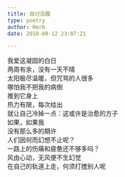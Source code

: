 ```yaml
---  
title: 自讨没趣  
type: poetry  
author: Herb  
date: 2018-08-12 23:07:21  

---  
```

我爱这凝固的白日  
两周有余，没有一天不晴  
太阳极尽温暖，但咒骂的人很多  
哪怕我不把我的病倒  
推到它身上    
热力有限，每次给出  
就让自己冷掉一点：这或许是治愈的方子  
如果，如果我  
没有那么多的期许    
人们因何而幻想不止呢？  
一路上的伤痛和疲惫还不够多吗？  
风由心动，无风便不生幻觉  
在自己的轨道上走，何须打搅别人呢